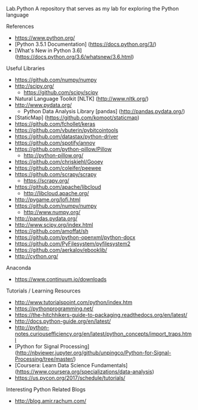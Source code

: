 Lab.Python
A repository that serves as my lab for exploring the Python language


References
* https://www.python.org/
* [Python 3.5.1 Documentation] (https://docs.python.org/3/)
* [What's New in Python 3.6] (https://docs.python.org/3.6/whatsnew/3.6.html)

Useful Libraries
* https://github.com/numpy/numpy
* http://scipy.org/
	* https://github.com/scipy/scipy 
* Natural Language Toolkit [NLTK] (http://www.nltk.org/)
* http://www.pydata.org/
	* Python Data Analysis Library [pandas] (http://pandas.pydata.org/)
* [StaticMap] (https://github.com/komoot/staticmap)
* https://github.com/fchollet/keras 
* https://github.com/vbuterin/pybitcointools
* https://github.com/datastax/python-driver
* https://github.com/spotify/annoy
* https://github.com/python-pillow/Pillow
  * http://python-pillow.org/
* https://github.com/chriskiehl/Gooey
* https://github.com/coleifer/peewee
* https://github.com/scrapy/scrapy
  * https://scrapy.org/
* https://github.com/apache/libcloud
  * http://libcloud.apache.org/ 
* http://pygame.org/lofi.html
* https://github.com/numpy/numpy
  * http://www.numpy.org/
* http://pandas.pydata.org/
* http://www.scipy.org/index.html
* https://github.com/amoffat/sh
* https://github.com/python-openxml/python-docx
* https://github.com/PyFilesystem/pyfilesystem2
* https://github.com/aerkalov/ebooklib/
* http://cython.org/


Anaconda
* https://www.continuum.io/downloads

Tutorials / Learning Resources
* http://www.tutorialspoint.com/python/index.htm
* https://pythonprogramming.net/
* https://the-hitchhikers-guide-to-packaging.readthedocs.org/en/latest/
* http://docs.python-guide.org/en/latest/
* http://python-notes.curiousefficiency.org/en/latest/python_concepts/import_traps.html
* [Python for Signal Processing] (http://nbviewer.jupyter.org/github/unpingco/Python-for-Signal-Processing/tree/master/)
* [Coursera: Learn Data Science Fundamentals] (https://www.coursera.org/specializations/data-analysis)
* https://us.pycon.org/2017/schedule/tutorials/


Interesting Python Related Blogs
* http://blog.amir.rachum.com/

